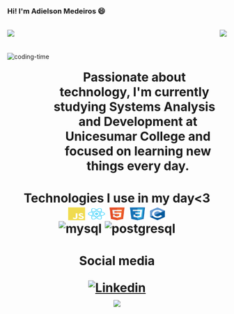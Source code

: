 ### Hi! I'm Adielson Medeiros 😄

<div>
  <br/>
  <img  height="180em" src="https://github-readme-stats.vercel.app/api?username=AdielsonMedeiros&show_icons=true&theme=great-gatsby&include_all_commits=true&count_private=true"/>
  <img align="right" height="180em" src="https://github-readme-stats.vercel.app/api/top-langs/?username=AdielsonMedeiros&layout=compact&langs_count=16&theme=great-gatsby"/>
</div>
<br>

<div  align="center"> 
  <div style="display: inline_block"><br>
    <img align="left" height="250" alt="coding-time" src="code.gif">
    <h1 align="center">Passionate about technology, I'm currently studying Systems Analysis and Development at Unicesumar College and focused on learning new things every day.
    <h1 align="center">Technologies I use in my day<3<br/>
    <img align="center" height="30" width="40" alt="js-icon"  src="https://raw.githubusercontent.com/devicons/devicon/master/icons/javascript/javascript-plain.svg">
    <img align="center" height="30" width="40" alt="react-icon" src="https://raw.githubusercontent.com/devicons/devicon/master/icons/react/react-original.svg">
    <img align="center" height="30" width="40" alt="html-icon" src="https://raw.githubusercontent.com/devicons/devicon/master/icons/html5/html5-original.svg">
    <img align="center" height="30" width="40" alt="css-icon" src="https://raw.githubusercontent.com/devicons/devicon/master/icons/css3/css3-original.svg">
    <img align="center" height="30" width="40" alt="c-icon" src="https://raw.githubusercontent.com/devicons/devicon/master/icons/c/c-original.svg">
    <br/><img align="center"  alt="mysql" src="https://img.shields.io/badge/MySQL-00000F?style=for-the-badge&logo=mysql&logoColor=white"/>
    <img align="center"  alt="postgresql" src="https://img.shields.io/badge/PostgreSQL-316192?style=for-the-badge&logo=postgresql&logoColor=white"/>
   </div>
    
  
  <h1 align="center">Social media
   
   

[![Linkedin](https://img.shields.io/badge/LinkedIn-0077B5?style=for-the-badge&logo=linkedin&logoColor=white)](https://www.linkedin.com/in/adielson-medeiros-671a68219/)<br/>
     <a href = "mailto: medeirosadielson@gmail.com">
      <img width="80" src="https://img.shields.io/badge/Gmail-D14836?style=for-the-badge&logo=gmail&logoColor=white">
    </a>
    </a>
  </div>
  

